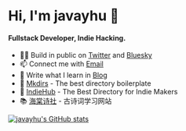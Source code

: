 
# Hi, I'm javayhu 👋

#### Fullstack Developer, Indie Hacking.

- 👨‍💻 Build in public on [Twitter](https://twitter.com/javay_hu) and [Bluesky](https://bsky.app/profile/javayhu.com)
- 📫 Connect me with [Email](mailto:javayhu@gmail.com)
- 📃 Write what I learn in [Blog](https://javayhu.com)
- 🌟 [Mkdirs](https://mkdirs.com) - The best directory boilerplate
- 🚀 [IndieHub](https://indiehub.best) - The Best Directory for Indie Makers
- 📚 [海棠诗社](https://haitang.app) - 古诗词学习网站

[![javayhu's GitHub stats](https://github-readme-stats.vercel.app/api?username=javayhu)](https://github.com/anuraghazra/github-readme-stats)

